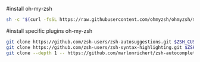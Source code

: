 #install oh-my-zsh
```bash
sh -c "$(curl -fsSL https://raw.githubusercontent.com/ohmyzsh/ohmyzsh/master/tools/install.sh)"
```
#install specific plugins oh-my-zsh
```bash
git clone https://github.com/zsh-users/zsh-autosuggestions.git $ZSH_CUSTOM/plugins/zsh-autosuggestions
git clone https://github.com/zsh-users/zsh-syntax-highlighting.git $ZSH_CUSTOM/plugins/zsh-syntax-highlighting
git clone --depth 1 -- https://github.com/marlonrichert/zsh-autocomplete.git $ZSH_CUSTOM/plugins/zsh-autocomplete
```

